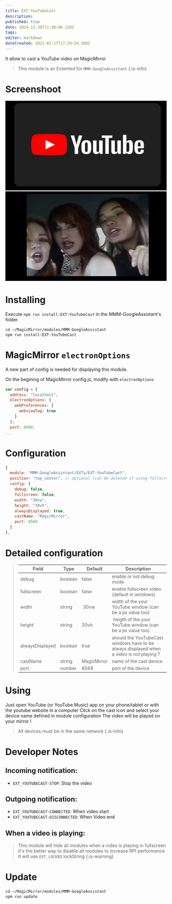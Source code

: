 ```yaml
---
title: EXT-YouTubeCast
description: 
published: true
date: 2024-12-30T11:38:00.158Z
tags: 
editor: markdown
dateCreated: 2022-02-27T17:29:54.360Z
---
```


It allow to cast a YouTube video on MagicMirror

> This module is an Extented for `MMM-GoogleAssistant`
{.is-info}

# Screenshoot

![](https://raw.githubusercontent.com/bugsounet/EXT-YouTubeCast/dev/resources/Screenshot1.png)
![](https://raw.githubusercontent.com/bugsounet/EXT-YouTubeCast/dev/resources/Screenshot2.png)

# Installing
Execute `npm run install:EXT-YouTubeCast` in the MMM-GoogleAssistant's folder.
```
cd ~/MagicMirror/modules/MMM-GoogleAssistant
npm run install:EXT-YouTubeCast
```

# MagicMirror  `electronOptions`

A new part of config is needed for displaying this module.

On the begining of MagicMirror config.js, modify with `electronOptions`
```js
var config = {
  address: "localhost",
  electronOptions: {
    webPreferences: {
      webviewTag: true
    }
  },
  port: 8080,
...
```

# Configuration

```js
{
  module: "MMM-GoogleAssistant/EXTs/EXT-YouTubeCast",
  position: "top_center", // optional (can be deleted if using fullscreen)
  config: {
    debug: false,
    fullscreen: false,
    width: "30vw",
    height: "30vh",
    alwaysDisplayed: true,
    castName: "MagicMirror",
    port: 8569
  }
},
```

# Detailed configuration

>|Field|Type|Default|Description|
>|---|---|---|---|
>|debug | boolean| false | enable or not debug mode |
>|fullscreen | boolean | false | enable fullscreen video (default in windows)|
>|width| string | 30vw | width of the your YouTube window (can be a px value too)
>|height| string | 30vh | heigth of the your YouTube window (can be a px value too)
>|alwaysDisplayed| boolean | true | should the YouTubeCast windows have to be always displayed when a video is not playing ?|
>|castName| string | MagicMirror | name of the cast device|
>|port| number | 8569 | port of the device|

# Using

Just open YouTube (or YouTube Music) app on your phone/tablet or with the youtube website in a computer
Click on the cast icon and select your device name defined in module configuration
The video will be played on your mirror !

> All devices must be in the same network
{.is-info}

# Developer Notes
## Incoming notification:
 * `EXT_YOUTUBECAST-STOP`: Stop the video

## Outgoing notification:
  * `EXT_YOUTUBECAST-CONNECTED`: When video start
  * `EXT_YOUTUBECAST-DISCONNECTED`:  When Video end

## When a video is playing:
> This module will hide all modules when a video is playing in fullscreen
> It's the better way to disable all modules to increase RPI performance
> It will use `EXT_LOCKED` lockString
{.is-warning}

# Update
```
cd ~/MagicMirror/modules/MMM-GoogleAssistant
npm run update
```